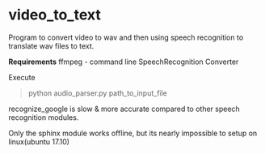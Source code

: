 # video_to_text
Program to convert video to wav and then using speech recognition to translate wav files to text.

**Requirements**
ffmpeg - command line
SpeechRecognition
Converter

Execute
> python audio_parser.py path_to_input_file

recognize_google is slow & more accurate compared to other speech recognition modules.

Only the sphinx module works offline, but its nearly impossible to setup on linux(ubuntu 17.10)